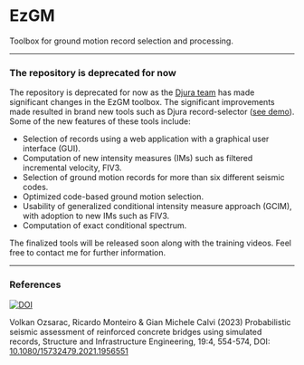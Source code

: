 # EzGM 

Toolbox for ground motion record selection and processing. 

***
### The repository is deprecated for now

The repository is deprecated for now as the [Djura team](https://www.djura.it/company/our-team) has made significant changes in the EzGM toolbox. The significant improvements made resulted in brand new tools such as Djura record-selector ([see demo](https://www.djura.it/playground)). Some of the new features of these tools include:

- Selection of records using a web application with a graphical user interface (GUI).
- Computation of new intensity measures (IMs) such as filtered incremental velocity, FIV3.
- Selection of ground motion records for more than six different seismic codes.
- Optimized code-based ground motion selection.
- Usability of generalized conditional intensity measure approach (GCIM), with adoption to new IMs such as FIV3.
- Computation of exact conditional spectrum.

The finalized tools will be released soon along with the training videos. Feel free to contact me for further information. 
***
### References
[![DOI](https://zenodo.org/badge/DOI/10.5281/zenodo.5878962.svg)](https://doi.org/10.5281/zenodo.5878962)

Volkan Ozsarac, Ricardo Monteiro & Gian Michele Calvi (2023) Probabilistic seismic assessment of reinforced concrete bridges using simulated records, Structure and Infrastructure Engineering, 19:4, 554-574, DOI: [10.1080/15732479.2021.1956551](https://doi.org/10.1080/15732479.2021.1956551)
